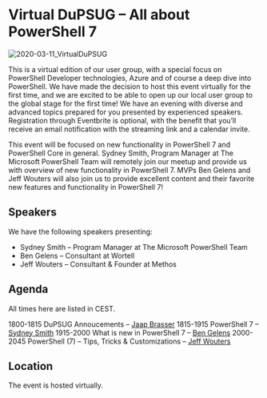 # Virtual DuPSUG – All about PowerShell 7

![2020-03-11_VirtualDuPSUG](https://user-images.githubusercontent.com/12744735/77551090-33c4f000-6eb2-11ea-90e6-9e59df039507.jpg)

This is a virtual edition of our user group, with a special focus on PowerShell Developer technologies, Azure and of course a deep dive into PowerShell. We have made the decision to host this event virtually for the first time, and we are excited to be able to open up our local user group to the global stage for the first time! We have an evening with diverse and advanced topics prepared for you presented by experienced speakers. Registration through Eventbrite is optional, with the benefit that you’ll receive an email notification with the streaming link and a calendar invite.

This event will be focused on new functionality in PowerShell 7 and PowerShell Core in general. Sydney Smith, Program Manager at The Microsoft PowerShell Team will remotely join our meetup and provide us with overview of new functionality in PowerShell 7. MVPs Ben Gelens and Jeff Wouters will also join us to provide excellent content and their favorite new features and functionality in PowerShell 7!

## Speakers

We have the following speakers presenting:

* Sydney Smith – Program Manager at The Microsoft PowerShell Team
* Ben Gelens – Consultant at Wortell
* Jeff Wouters – Consultant & Founder at Methos
 

## Agenda

All times here are listed in CEST.

1800-1815 DuPSUG Annoucements – [Jaap Brasser](https://twitter.com/jaap_brasser)
1815-1915 PowerShell 7 – [Sydney Smith](https://twitter.com/sydneysmithreal)
1915-2000 What is new in PowerShell 7 – [Ben Gelens](https://twitter.com/bgelens)
2000-2045 PowerShell (7) – Tips, Tricks & Customizations – [Jeff Wouters](https://twitter.com/JeffWouters)

## Location

The event is hosted virtually.
